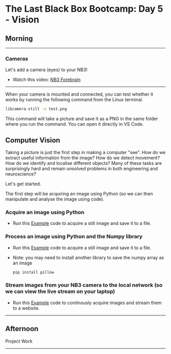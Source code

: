 # The Last Black Box Bootcamp: Day 5 - Vision

## Morning

----

### Cameras

Let's add a camera (eyes) to your NB3!

- Watch this video: [NB3 Forebrain](https://vimeo.com/628545232)

----

When your camera is mounted and connected, you can test whether it works by running the following command from the Linux terminal.

```bash
libcamera-still -o test.png
```

This command will take a picture and save it as a PNG in the same folder where you run the command. You can open it directly in VS Code.

## Computer Vision

Taking a picture is just the first step in making a computer "see". How do we extract useful information from the image? How do we detect movement? How do we identify and localise different objects? Many of these tasks are surprisingly hard and remain unsolved problems in both engineering and neuroscience?

Let's get started.

The first step will be acquiring an image using Python (so we can then manipulate and analyse the image using code).

### Acquire an image using Python

- Run this [Example](resources/python/camera/capture_save.py) code to acquire a still image and save it to a file.

### Process an image using Python and the Numpy library

- Run this [Example](resources/python/camera/capture_process_save.py) code to acquire a still image and save it to a file.
- Note: you may need to install another library to save the numpy array as an image

  ```bash
  pip install pillow
  ```

### Stream images from your NB3 camera to the local network (so we can view the live stream on your laptop)

- Run this [Example](resources/python/camera/capture_stream.py) code to continously acquire images and stream them to a website.

----

## Afternoon

Project Work

----
